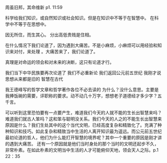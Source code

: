 
周虽旧邦，其命维新  p1. 11:59

科学给我们知识，或自然知识或社会知识。但是在知识中不等于在智慧中。 在科学中不等于在思想中。 

因无所住，而生其心。 分出高低贵贱是住相。  

在什么情况下我们论道了，因为遇到大痛苦。不是小麻烦，小麻烦可以用经验和知识来对付，来处理  。大痛苦来了，我们论道了。 

真理是对命运的领会和对未来的决断，这只有论道才行。 

我们当下中华民族要再次论道了 我们不必重新论 我们返回公元前五世纪  我刚才说思想从来都是旧的  智慧在古代  

我王德峰写的哲学文章和哲学著作各位不必去读的   为什么？没什么意思。主要是我捧饭碗的需要，评职称的要求。动不动几十万字，想想老子道德经才多少字？五千言。  

可以听到这里恐怕要有一点要产生，难道我们今天的人就不能的生长出智慧来吗？难道我们就古人笨吗？这和笨与聪明没关系。我们今天的人之的不能生长出智慧来原因是什么？我们生处其中的这个当代文明，已经高度复杂和精致化了。充满了种种知识和技巧。如此复杂和精致当中生活的人离开知识最为遥远。而公元前五世纪最初论道的哲人，他们为什么能打开智慧的境界呢？其中一个重要的原因是刚才讲的遇到大痛苦。  还有一个原因就是他们当时身处的那个当时的文明还起步不久，非常朴素。在如此朴素的文明当中生活的人才可能俯仰天地，领会天人之际。p.1 22：35  



































